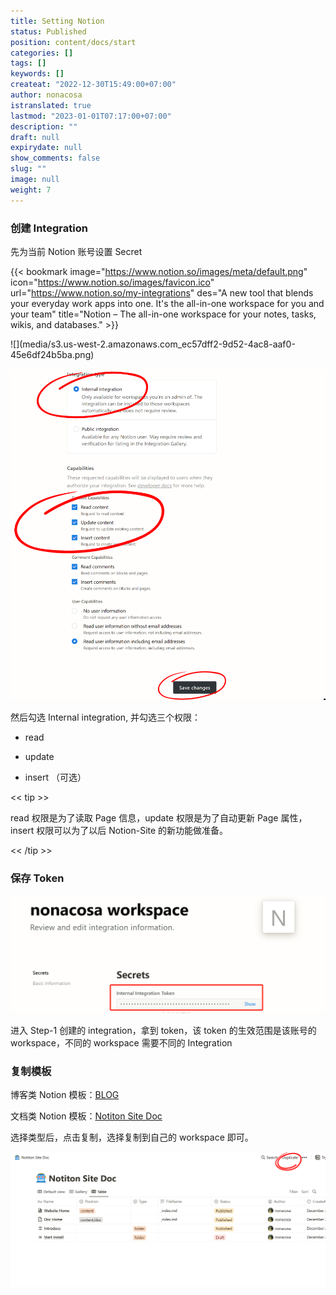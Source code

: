 ```yaml
---
title: Setting Notion
status: Published
position: content/docs/start
categories: []
tags: []
keywords: []
createat: "2022-12-30T15:49:00+07:00"
author: nonacosa
istranslated: true
lastmod: "2023-01-01T07:17:00+07:00"
description: ""
draft: null
expirydate: null
show_comments: false
slug: ""
image: null
weight: 7
---
```



### 创建 Integration
先为当前 Notion 账号设置 Secret

{{< bookmark image="https://www.notion.so/images/meta/default.png" icon="https://www.notion.so/images/favicon.ico" url="https://www.notion.so/my-integrations"  des="A new tool that blends your everyday work apps into one. It's the all-in-one workspace for you and your team"  title="Notion – The all-in-one workspace for your notes, tasks, wikis, and databases."  >}}
<!--more-->![](media/s3.us-west-2.amazonaws.com_ec57dff2-9d52-4ac8-aaf0-45e6df24b5ba.png)

![](media/s3.us-west-2.amazonaws.com_1d60a269-df97-4500-a589-d96a80c5b228.png)

然后勾选 Internal integration, 并勾选三个权限：

- read

- update

- insert （可选）

<< tip >>

read 权限是为了读取 Page 信息，update 权限是为了自动更新 Page 属性，insert 权限可以为了以后 Notion-Site 的新功能做准备。

<< /tip >>



### 保存 Token
![](media/s3.us-west-2.amazonaws.com_14eb72d0-043d-4ad6-acca-5b89bb4f7904.png)

进入 Step-1 创建的 integration，拿到 token，该 token 的生效范围是该账号的 workspace，不同的 workspace 需要不同的  Integration



### 复制模板


博客类 Notion 模板：[BLOG](https://www.notion.so/df7fb0e4e0114268b973f9d3e9a39982)

文档类 Notion 模板：[Notiton Site Doc](https://www.notion.so/2bd00e5dfff3449ba81e0142f8af9bbb)



选择类型后，点击复制，选择复制到自己的 workspace 即可。

![](media/s3.us-west-2.amazonaws.com_c19ce73e-f88c-4f0a-a64f-a958eaaa336a.png)



